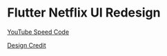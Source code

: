 # Flutter Netflix UI Redesign

[YouTube Speed Code](https://youtu.be/sgfMdhV4HQI)

[Design Credit](https://dribbble.com/shots/5026483-Netflix-Mobile-App-Redesign/)